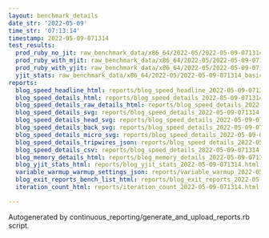 ```yaml
---
layout: benchmark_details
date_str: '2022-05-09'
time_str: '07:13:14'
timestamp: 2022-05-09-071314
test_results:
  prod_ruby_no_jit: raw_benchmark_data/x86_64/2022-05/2022-05-09-071314_basic_benchmark_prod_ruby_no_jit.json
  prod_ruby_with_mjit: raw_benchmark_data/x86_64/2022-05/2022-05-09-071314_basic_benchmark_prod_ruby_with_mjit.json
  prod_ruby_with_yjit: raw_benchmark_data/x86_64/2022-05/2022-05-09-071314_basic_benchmark_prod_ruby_with_yjit.json
  yjit_stats: raw_benchmark_data/x86_64/2022-05/2022-05-09-071314_basic_benchmark_yjit_stats.json
reports:
  blog_speed_headline_html: reports/blog_speed_headline_2022-05-09-071314.html
  blog_speed_details_html: reports/blog_speed_details_2022-05-09-071314.html
  blog_speed_details_raw_details_html: reports/blog_speed_details_2022-05-09-071314.raw_details.html
  blog_speed_details_svg: reports/blog_speed_details_2022-05-09-071314.svg
  blog_speed_details_head_svg: reports/blog_speed_details_2022-05-09-071314.head.svg
  blog_speed_details_back_svg: reports/blog_speed_details_2022-05-09-071314.back.svg
  blog_speed_details_micro_svg: reports/blog_speed_details_2022-05-09-071314.micro.svg
  blog_speed_details_tripwires_json: reports/blog_speed_details_2022-05-09-071314.tripwires.json
  blog_speed_details_csv: reports/blog_speed_details_2022-05-09-071314.csv
  blog_memory_details_html: reports/blog_memory_details_2022-05-09-071314.html
  blog_yjit_stats_html: reports/blog_yjit_stats_2022-05-09-071314.html
  variable_warmup_warmup_settings_json: reports/variable_warmup_2022-05-09-071314.warmup_settings.json
  blog_exit_reports_bench_list_html: reports/blog_exit_reports_2022-05-09-071314.bench_list.html
  iteration_count_html: reports/iteration_count_2022-05-09-071314.html

---
```

Autogenerated by continuous_reporting/generate_and_upload_reports.rb script.
